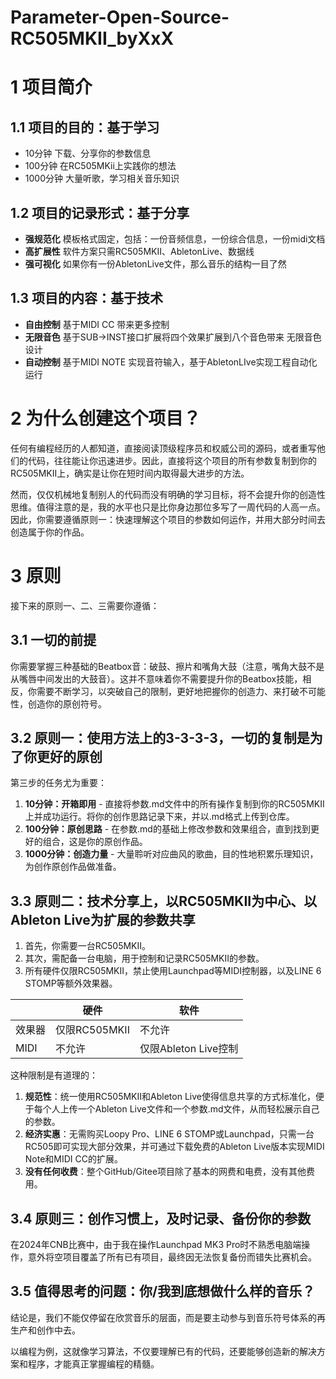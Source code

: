 # Parameter-Open-Source-RC505MKII_byXxX

# 1 项目简介
## 1.1 项目的目的：基于学习
- 10分钟 下载、分享你的参数信息
- 100分钟 在RC505MKii上实践你的想法
- 1000分钟 大量听歌，学习相关音乐知识
## 1.2 项目的记录形式：基于分享
- **强规范化** 模板格式固定，包括：一份音频信息，一份综合信息，一份midi文档
- **高扩展性** 软件方案只需RC505MKII、AbletonLive、数据线
- **强可视化** 如果你有一份AbletonLive文件，那么音乐的结构一目了然
## 1.3 项目的内容：基于技术
- **自由控制** 基于MIDI CC 带来更多控制
- **无限音色** 基于SUB->INST接口扩展将四个效果扩展到八个音色带来 无限音色设计
- **自动控制** 基于MIDI NOTE 实现音符输入，基于AbletonLIve实现工程自动化运行


# 2 为什么创建这个项目？

任何有编程经历的人都知道，直接阅读顶级程序员和权威公司的源码，或者重写他们的代码，往往能让你迅速进步。因此，直接将这个项目的所有参数复制到你的RC505MKII上，确实是让你在短时间内取得最大进步的方法。

然而，仅仅机械地复制别人的代码而没有明确的学习目标，将不会提升你的创造性思维。值得注意的是，我的水平也只是比你身边那位多写了一周代码的人高一点。因此，你需要遵循原则一：快速理解这个项目的参数如何运作，并用大部分时间去创造属于你的作品。

# 3 原则
接下来的原则一、二、三需要你遵循：

## 3.1 一切的前提

你需要掌握三种基础的Beatbox音：破鼓、擦片和嘴角大鼓（注意，嘴角大鼓不是从嘴唇中间发出的大鼓音）。这并不意味着你不需要提升你的Beatbox技能，相反，你需要不断学习，以突破自己的限制，更好地把握你的创造力、来打破不可能性，创造你的原创符号。

## 3.2 原则一：使用方法上的3-3-3-3，一切的复制是为了你更好的原创

第三步的任务尤为重要：
1. **10分钟：开箱即用** - 直接将参数.md文件中的所有操作复制到你的RC505MKII上并成功运行。将你的创作思路记录下来，并以.md格式上传到仓库。
2. **100分钟：原创思路** - 在参数.md的基础上修改参数和效果组合，直到找到更好的组合，这是你的原创作品。
3. **1000分钟：创造力量** - 大量聆听对应曲风的歌曲，目的性地积累乐理知识，为创作原创作品做准备。

## 3.3 原则二：技术分享上，以RC505MKII为中心、以Ableton Live为扩展的参数共享

1. 首先，你需要一台RC505MKII。
2. 其次，需配备一台电脑，用于控制和记录RC505MKII的参数。
3. 所有硬件仅限RC505MKII，禁止使用Launchpad等MIDI控制器，以及LINE 6 STOMP等额外效果器。

|      | 硬件          | 软件              |
| ---- | ----------- | --------------- |
| 效果器  | 仅限RC505MKII | 不允许             |
| MIDI | 不允许         | 仅限Ableton Live控制 |

这种限制是有道理的：
1. **规范性**：统一使用RC505MKII和Ableton Live使得信息共享的方式标准化，便于每个人上传一个Ableton Live文件和一个参数.md文件，从而轻松展示自己的参数。
2. **经济实惠**：无需购买Loopy Pro、LINE 6 STOMP或Launchpad，只需一台RC505即可实现大部分效果，并可通过下载免费的Ableton Live版本实现MIDI Note和MIDI CC的扩展。
3. **没有任何收费**：整个GitHub/Gitee项目除了基本的网费和电费，没有其他费用。

## 3.4 原则三：创作习惯上，及时记录、备份你的参数

在2024年CNB比赛中，由于我在操作Launchpad MK3 Pro时不熟悉电脑端操作，意外将空项目覆盖了所有已有项目，最终因无法恢复备份而错失比赛机会。

## 3.5 值得思考的问题：你/我到底想做什么样的音乐？

结论是，我们不能仅停留在欣赏音乐的层面，而是要主动参与到音乐符号体系的再生产和创作中去。

以编程为例，这就像学习算法，不仅要理解已有的代码，还要能够创造新的解决方案和程序，才能真正掌握编程的精髓。
